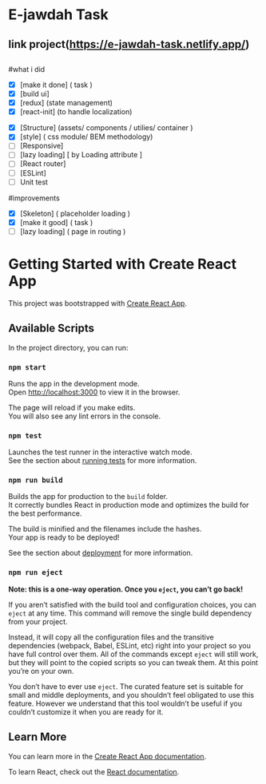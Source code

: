 # E-jawdah Task
## link project(https://e-jawdah-task.netlify.app/)
## 
#what i did
- [x] [make it done] ( task )
- [x] [build ui]
- [x] [redux] (state management)
- [x] [react-init] (to handle localization)
<!-- - [x] [vuex](https://composition-api.vuejs.org/) -->
- [x] [Structure] (assets/ components / utilies/ container )
- [x] [style] ( css module/ BEM methodology)
- [ ] [Responsive]
- [ ] [lazy loading] [ by Loading attribute ]
- [ ] [React router]
- [ ] [ESLint]
- [ ] Unit test

#improvements
- [x] [Skeleton] ( placeholder loading )
- [x] [make it good] ( task )
- [ ] [lazy loading] ( page in routing )

# Getting Started with Create React App

This project was bootstrapped with [Create React App](https://github.com/facebook/create-react-app).

## Available Scripts

In the project directory, you can run:

### `npm start`

Runs the app in the development mode.\
Open [http://localhost:3000](http://localhost:3000) to view it in the browser.

The page will reload if you make edits.\
You will also see any lint errors in the console.

### `npm test`

Launches the test runner in the interactive watch mode.\
See the section about [running tests](https://facebook.github.io/create-react-app/docs/running-tests) for more information.

### `npm run build`

Builds the app for production to the `build` folder.\
It correctly bundles React in production mode and optimizes the build for the best performance.

The build is minified and the filenames include the hashes.\
Your app is ready to be deployed!

See the section about [deployment](https://facebook.github.io/create-react-app/docs/deployment) for more information.

### `npm run eject`

**Note: this is a one-way operation. Once you `eject`, you can’t go back!**

If you aren’t satisfied with the build tool and configuration choices, you can `eject` at any time. This command will remove the single build dependency from your project.

Instead, it will copy all the configuration files and the transitive dependencies (webpack, Babel, ESLint, etc) right into your project so you have full control over them. All of the commands except `eject` will still work, but they will point to the copied scripts so you can tweak them. At this point you’re on your own.

You don’t have to ever use `eject`. The curated feature set is suitable for small and middle deployments, and you shouldn’t feel obligated to use this feature. However we understand that this tool wouldn’t be useful if you couldn’t customize it when you are ready for it.

## Learn More

You can learn more in the [Create React App documentation](https://facebook.github.io/create-react-app/docs/getting-started).

To learn React, check out the [React documentation](https://reactjs.org/).
